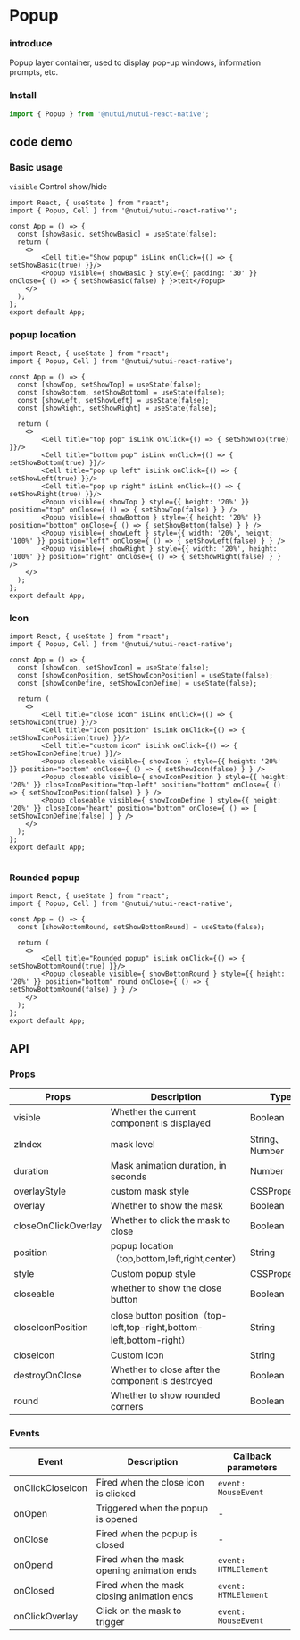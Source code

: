 # Popup

### introduce

Popup layer container, used to display pop-up windows, information prompts, etc.

### Install

```javascript
import { Popup } from '@nutui/nutui-react-native';
```

## code demo

### Basic usage

`visible` Control show/hide

```SnackPlayer name=Popup
import React, { useState } from "react";
import { Popup, Cell } from '@nutui/nutui-react-native'';

const App = () => {
  const [showBasic, setShowBasic] = useState(false);
  return (
    <>
        <Cell title="Show popup" isLink onClick={() => { setShowBasic(true) }}/>
        <Popup visible={ showBasic } style={{ padding: '30' }} onClose={ () => { setShowBasic(false) } }>text</Popup>
    </>
  );
};
export default App;

```

### popup location

```SnackPlayer name=Popup
import React, { useState } from "react";
import { Popup, Cell } from '@nutui/nutui-react-native';

const App = () => {
  const [showTop, setShowTop] = useState(false);
  const [showBottom, setShowBottom] = useState(false);
  const [showLeft, setShowLeft] = useState(false);
  const [showRight, setShowRight] = useState(false);

  return (
    <>
        <Cell title="top pop" isLink onClick={() => { setShowTop(true) }}/>
        <Cell title="bottom pop" isLink onClick={() => { setShowBottom(true) }}/>
        <Cell title="pop up left" isLink onClick={() => { setShowLeft(true) }}/>
        <Cell title="pop up right" isLink onClick={() => { setShowRight(true) }}/>
        <Popup visible={ showTop } style={{ height: '20%' }} position="top" onClose={ () => { setShowTop(false) } } />
        <Popup visible={ showBottom } style={{ height: '20%' }} position="bottom" onClose={ () => { setShowBottom(false) } } />
        <Popup visible={ showLeft } style={{ width: '20%', height: '100%' }} position="left" onClose={ () => { setShowLeft(false) } } />
        <Popup visible={ showRight } style={{ width: '20%', height: '100%' }} position="right" onClose={ () => { setShowRight(false) } } />
    </>
  );
};
export default App;

```

### Icon

```SnackPlayer name=Popup
import React, { useState } from "react";
import { Popup, Cell } from '@nutui/nutui-react-native';

const App = () => {
  const [showIcon, setShowIcon] = useState(false);
  const [showIconPosition, setShowIconPosition] = useState(false);
  const [showIconDefine, setShowIconDefine] = useState(false);

  return (
    <>
        <Cell title="close icon" isLink onClick={() => { setShowIcon(true) }}/>
        <Cell title="Icon position" isLink onClick={() => { setShowIconPosition(true) }}/>
        <Cell title="custom icon" isLink onClick={() => { setShowIconDefine(true) }}/>
        <Popup closeable visible={ showIcon } style={{ height: '20%' }} position="bottom" onClose={ () => { setShowIcon(false) } } />
        <Popup closeable visible={ showIconPosition } style={{ height: '20%' }} closeIconPosition="top-left" position="bottom" onClose={ () => { setShowIconPosition(false) } } />
        <Popup closeable visible={ showIconDefine } style={{ height: '20%' }} closeIcon="heart" position="bottom" onClose={ () => { setShowIconDefine(false) } } />
    </>
  );
};
export default App;


```

### Rounded popup

```SnackPlayer name=Popup
import React, { useState } from "react";
import { Popup, Cell } from '@nutui/nutui-react-native';

const App = () => {
  const [showBottomRound, setShowBottomRound] = useState(false);

  return (
    <>
        <Cell title="Rounded popup" isLink onClick={() => { setShowBottomRound(true) }}/>
        <Popup closeable visible={ showBottomRound } style={{ height: '20%' }} position="bottom" round onClose={ () => { setShowBottomRound(false) } } />
    </>
  );
};
export default App;
```



## API

### Props

| Props               | Description                                                          | Type                                    | Default       |
| ------------------- | -------------------------------------------------------------------- | --------------------------------------- | ------------- |
| visible             | Whether the current component is displayed                           | Boolean                                 | `false`       |
| zIndex              | mask level                                                           | String、Number                          | `2000`        |
| duration            | Mask animation duration, in seconds                                  | Number                                  | `0.3`         |
| overlayStyle        | custom mask style                                                    | CSSProperties                           | -             |
| overlay             | Whether to show the mask                                             | Boolean                                 | `true`        |
| closeOnClickOverlay | Whether to click the mask to close                                   | Boolean                                 | `true`        |
| position            | popup location（top,bottom,left,right,center）                       | String                                  | `"center"`    |
| style               | Custom popup style                                                   | CSSProperties                           | -             |
| closeable           | whether to show the close button                                     | Boolean                                 | `false`       |
| closeIconPosition   | close button position（top-left,top-right,bottom-left,bottom-right） | String                                  | `"top-right"` |
| closeIcon           | Custom Icon                                                          | String                                  | `"close"`     |
| destroyOnClose      | Whether to close after the component is destroyed                    | Boolean                                 | `true`        |
| round               | Whether to show rounded corners                                      | Boolean                                 | `false`       |

### Events

| Event            | Description                                | Callback parameters  |
| ---------------- | ------------------------------------------ | -------------------- |
| onClickCloseIcon | Fired when the close icon is clicked       | `event: MouseEvent`  |
| onOpen           | Triggered when the popup is opened         | -                    |
| onClose          | Fired when the popup is closed             | -                    |
| onOpend          | Fired when the mask opening animation ends | `event: HTMLElement` |
| onClosed         | Fired when the mask closing animation ends | `event: HTMLElement` |
| onClickOverlay   | Click on the mask to trigger               | `event: MouseEvent`  |
